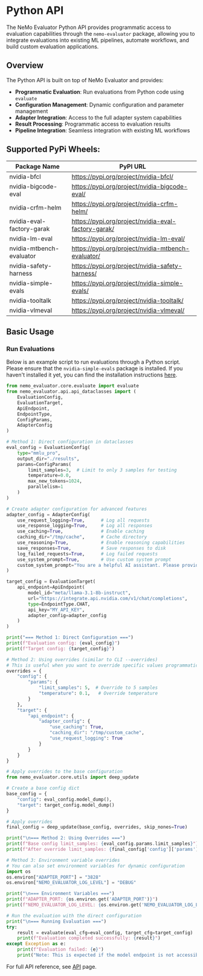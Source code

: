 # Python API

The NeMo Evaluator Python API provides programmatic access to evaluation capabilities through the `nemo-evaluator` package, allowing you to integrate evaluations into existing ML pipelines, automate workflows, and build custom evaluation applications.

## Overview

The Python API is built on top of NeMo Evaluator and provides:

- **Programmatic Evaluation**: Run evaluations from Python code using `evaluate`
- **Configuration Management**: Dynamic configuration and parameter management
- **Adapter Integration**: Access to the full adapter system capabilities
- **Result Processing**: Programmatic access to evaluation results
- **Pipeline Integration**: Seamless integration with existing ML workflows

## Supported PyPi Wheels:

| Package Name | PyPI URL |
|--------------|----------|
| nvidia-bfcl | https://pypi.org/project/nvidia-bfcl/ |
| nvidia-bigcode-eval | https://pypi.org/project/nvidia-bigcode-eval/ |
| nvidia-crfm-helm | https://pypi.org/project/nvidia-crfm-helm/ |
| nvidia-eval-factory-garak | https://pypi.org/project/nvidia-eval-factory-garak/ |
| nvidia-lm-eval | https://pypi.org/project/nvidia-lm-eval/ |
| nvidia-mtbench-evaluator | https://pypi.org/project/nvidia-mtbench-evaluator/ |
| nvidia-safety-harness | https://pypi.org/project/nvidia-safety-harness/ |
| nvidia-simple-evals | https://pypi.org/project/nvidia-simple-evals/ |
| nvidia-tooltalk | https://pypi.org/project/nvidia-tooltalk/ |
| nvidia-vlmeval | https://pypi.org/project/nvidia-vlmeval/ |


## Basic Usage

### Run Evaluations

Below is an example script to run evaluations through a Python script. Please ensure that the `nvidia-simple-evals` package is installed. If you haven't installed it yet, you can find the installation instructions [here](https://pypi.org/project/nvidia-simple-evals/).

```python
from nemo_evaluator.core.evaluate import evaluate
from nemo_evaluator.api.api_dataclasses import (
    EvaluationConfig, 
    EvaluationTarget, 
    ApiEndpoint, 
    EndpointType, 
    ConfigParams,
    AdapterConfig
)

# Method 1: Direct configuration in dataclasses
eval_config = EvaluationConfig(
    type="mmlu_pro",
    output_dir="./results",
    params=ConfigParams(
        limit_samples=3,  # Limit to only 3 samples for testing
        temperature=0.0,
        max_new_tokens=1024,
        parallelism=1
    )
)

# Create adapter configuration for advanced features
adapter_config = AdapterConfig(
    use_request_logging=True,      # Log all requests
    use_response_logging=True,     # Log all responses
    use_caching=True,              # Enable caching
    caching_dir="/tmp/cache",      # Cache directory
    use_reasoning=True,            # Enable reasoning capabilities
    save_responses=True,           # Save responses to disk
    log_failed_requests=True,      # Log failed requests
    use_system_prompt=True,        # Use custom system prompt
    custom_system_prompt="You are a helpful AI assistant. Please provide accurate and detailed answers."
)

target_config = EvaluationTarget(
    api_endpoint=ApiEndpoint(
        model_id="meta/llama-3.1-8b-instruct",
        url="https://integrate.api.nvidia.com/v1/chat/completions",
        type=EndpointType.CHAT,
        api_key="MY_API_KEY",
        adapter_config=adapter_config
    )
)

print("=== Method 1: Direct Configuration ===")
print(f"Evaluation config: {eval_config}")
print(f"Target config: {target_config}")

# Method 2: Using overrides (similar to CLI --overrides)
# This is useful when you want to override specific values programmatically
overrides = {
    "config": {
        "params": {
            "limit_samples": 5,  # Override to 5 samples
            "temperature": 0.1,   # Override temperature
        }
    },
    "target": {
        "api_endpoint": {
            "adapter_config": {
                "use_caching": True,
                "caching_dir": "/tmp/custom_cache",
                "use_request_logging": True
            }
        }
    }
}

# Apply overrides to the base configuration
from nemo_evaluator.core.utils import deep_update

# Create a base config dict
base_config = {
    "config": eval_config.model_dump(),
    "target": target_config.model_dump()
}

# Apply overrides
final_config = deep_update(base_config, overrides, skip_nones=True)

print("\n=== Method 2: Using Overrides ===")
print(f"Base config limit_samples: {eval_config.params.limit_samples}")
print(f"After override limit_samples: {final_config['config']['params']['limit_samples']}")

# Method 3: Environment variable overrides
# You can also set environment variables for dynamic configuration
import os
os.environ["ADAPTER_PORT"] = "3828"
os.environ["NEMO_EVALUATOR_LOG_LEVEL"] = "DEBUG"

print("\n=== Environment Variables ===")
print(f"ADAPTER_PORT: {os.environ.get('ADAPTER_PORT')}")
print(f"NEMO_EVALUATOR_LOG_LEVEL: {os.environ.get('NEMO_EVALUATOR_LOG_LEVEL')}")

# Run the evaluation with the direct configuration
print("\n=== Running Evaluation ===")
try:
    result = evaluate(eval_cfg=eval_config, target_cfg=target_config)
    print(f"Evaluation completed successfully: {result}")
except Exception as e:
    print(f"Evaluation failed: {e}")
    print("Note: This is expected if the model endpoint is not accessible")
```

For full API reference, see [API](../api.md) page.
